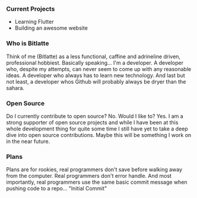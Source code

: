 ### Current Projects
* Learning Flutter
* Building an awesome website

### Who is Bitlatte
Think of me (Bitlatte) as a less functional, caffine and adrineline driven, professional hobbiest.
Basically speaking... I\'m a developer. A developer who, despite my attempts, can never seem
to come up with any reasonable ideas. A developer who always has to learn new technology.
And last but not least, a developer whos Github will probably always be dryer than the sahara.

### Open Source
Do I currently contribute to open source? No. Would I like to? Yes. I am a strong supporter of
open source projects and while I have been at this whole development thing for quite some time
I still have yet to take a deep dive into open source contributions. Maybe this will be something
I work on in the near future.

### Plans
Plans are for rookies, real programmers don\'t save before walking away from the computer.
Real programmers don\'t error handle. And most importantly, real programmers use the same
basic commit message when pushing code to a repo... "Initial Commit"

